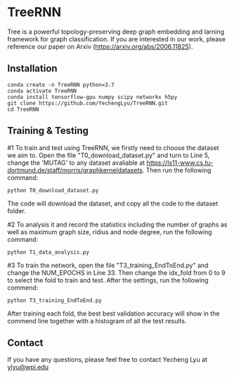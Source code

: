 # TreeRNN

Tree is a powerful topology-preserving deep graph embedding and larning framework for graph classification. If you are interested in our work, please reference our paper on Arxiv (https://arxiv.org/abs/2006.11825).

## Installation
```
conda create -n TreeRNN python=3.7
conda activate TreeRNN
conda install tensorflow-gpu numpy scipy networkx h5py
git clone https://github.com/YechengLyu/TreeRNN.git
cd TreeRNN
```
 
## Training & Testing
#1 To train and test using TreeRNN, we firstly need to choose the dataset we aim to. Open the file "T0_download_dataset.py" and turn to Line 5, change the 'MUTAG' to any dataset avaliable at https://ls11-www.cs.tu-dortmund.de/staff/morris/graphkerneldatasets. Then run the following command:
```
python T0_download_dataset.py
```
The code will download the dataset, and copy all the code to the dataset folder.


#2 To analysis it and record the statistics including the number of graphs as well as maximum graph size, ridius and node degree, run the following command:
```
python T1_data_analysis.py
```

#3 To train the network, open the file "T3_training_EndToEnd.py" and change the NUM_EPOCHS in Line 33. Then change the idx_fold from 0 to 9 to select the fold to train and test. After the settings, run the following commend:
 
```
python T3_training_EndToEnd.py
```

After training each fold, the best best validation accuracy will show in the commend line together with a histogram of all the test results.

## Contact
If you have any questions, please feel free to contact Yecheng Lyu at ylyu@wpi.edu
